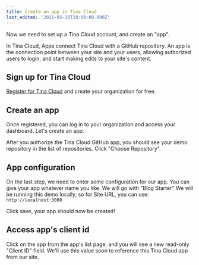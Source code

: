 ```yaml
---
title: Create an app in Tina Cloud
last_edited: '2021-05-10T10:00:00.000Z'
---
```


Now we need to set up a Tina Cloud account, and create an "app".

In Tina Cloud, Apps connect Tina Cloud with a GitHub repository.
An app is the connection point between your site and your users, allowing authorized users to login, and start making edits to your site's content.

## Sign up for Tina Cloud

[Register for Tina Cloud](https://auth.tina.io/register) and create your organization for free.

## Create an app

Once registered, you can log in to your organization and access your dashboard. Let's create an app.

After you authorize the Tina Cloud GitHub app, you should see your demo repository in the list of repositories. Click "Choose Repository".

## App configuration

On the last step, we need to enter some configuration for our app.
You can give your app whatever name you like. We will go with "Blog Starter"
We will be running this demo locally, so for Site URL, you can use:
`http://localhost:3000`

Click save, your app should now be created!

## Access app's client id

Click on the app from the app's list page, and you will see a new read-only "Client ID" field. We'll use this value soon to reference this Tina Cloud app from our site.
